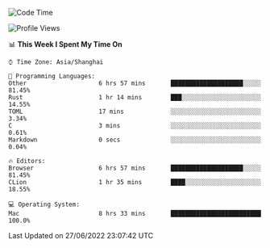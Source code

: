 <!--START_SECTION:waka-->
![Code Time](http://img.shields.io/badge/Code%20Time-8%20hrs%2033%20mins-blue)

![Profile Views](http://img.shields.io/badge/Profile%20Views-14-blue)

📊 **This Week I Spent My Time On** 

```text
⌚︎ Time Zone: Asia/Shanghai

💬 Programming Languages: 
Other                    6 hrs 57 mins       ████████████████████░░░░░   81.45% 
Rust                     1 hr 14 mins        ███░░░░░░░░░░░░░░░░░░░░░░   14.55% 
TOML                     17 mins             ░░░░░░░░░░░░░░░░░░░░░░░░░   3.34% 
C                        3 mins              ░░░░░░░░░░░░░░░░░░░░░░░░░   0.61% 
Markdown                 0 secs              ░░░░░░░░░░░░░░░░░░░░░░░░░   0.04%

🔥 Editors: 
Browser                  6 hrs 57 mins       ████████████████████░░░░░   81.45% 
CLion                    1 hr 35 mins        ████░░░░░░░░░░░░░░░░░░░░░   18.55%

💻 Operating System: 
Mac                      8 hrs 33 mins       █████████████████████████   100.0%

```


 Last Updated on 27/06/2022 23:07:42 UTC
<!--END_SECTION:waka-->